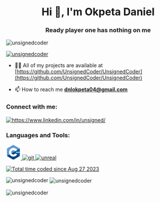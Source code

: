 <h1 align="center">Hi 👋, I'm Okpeta Daniel</h1>
<h3 align="center">Ready player one has nothing on me</h3>

<p align="left"> <img src="https://komarev.com/ghpvc/?username=unsignedcoder&label=Profile%20views&color=16d1d4&style=plastic" alt="unsignedcoder" /> </p>

<p align="left"> <a href="https://github.com/ryo-ma/github-profile-trophy"><img src="https://github-profile-trophy.vercel.app/?username=unsignedcoder" alt="unsignedcoder" /></a> </p>

- 👨‍💻 All of my projects are available at [https://github.com/UnsignedCoder/UnsignedCoder](https://github.com/UnsignedCoder/UnsignedCoder)

- 📫 How to reach me **dnlokpeta04@gmail.com**

<h3 align="left">Connect with me:</h3>
<p align="left">
<a href="https://www.linkedin.com/in/unsigned/" target="blank"><img align="center" src="https://raw.githubusercontent.com/rahuldkjain/github-profile-readme-generator/master/src/images/icons/Social/linked-in-alt.svg" alt="https://www.linkedin.com/in/unsigned/" height="30" width="40" /></a>
</p>

<h3 align="left">Languages and Tools:</h3>
<p align="left"> <a href="https://www.w3schools.com/cpp/" target="_blank" rel="noreferrer"> <img src="https://raw.githubusercontent.com/devicons/devicon/master/icons/cplusplus/cplusplus-original.svg" alt="cplusplus" width="40" height="40"/> </a> <a href="https://git-scm.com/" target="_blank" rel="noreferrer"> <img src="https://www.vectorlogo.zone/logos/git-scm/git-scm-icon.svg" alt="git" width="40" height="40"/> </a> <a href="https://unrealengine.com/" target="_blank" rel="noreferrer"> <img src="https://raw.githubusercontent.com/kenangundogan/fontisto/036b7eca71aab1bef8e6a0518f7329f13ed62f6b/icons/svg/brand/unreal-engine.svg" alt="unreal" width="40" height="40"/> </a> </p>

<a href="https://wakatime.com/@46ae4352-a792-40e6-95ad-62cb41870b15"><img src="https://wakatime.com/badge/user/46ae4352-a792-40e6-95ad-62cb41870b15.svg" alt="Total time coded since Aug 27 2023" /></a>

<p><img align="left" src="https://github-readme-stats.vercel.app/api/top-langs?username=unsignedcoder&show_icons=true&theme=tokyonight&locale=en&layout=compact" alt="unsignedcoder" /></p>

<p>&nbsp;<img align="center" src="https://github-readme-stats.vercel.app/api?username=unsignedcoder&show_icons=true&theme=tokyonight&locale=en" alt="unsignedcoder" /></p>

<p><img align="center" src="https://github-readme-streak-stats.herokuapp.com/?user=unsignedcoder&theme=dark" alt="unsignedcoder" /></p>
